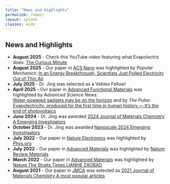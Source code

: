 ```yaml
---
title: "News and Highlights"
permalink: /news/
layout: splash
classes: wide
---
```


## News and Highlights
- **August 2025** - Check this YouTube video featuring what Evapolectric does: [The Curious Minute](https://youtube.com/shorts/7TmN8_ow3-M?si=oaE7KiefFbX8TYdM) 
- **August 2025** - Our paper in [ACS Nano](https://pubs.acs.org/doi/full/10.1021/acsnano.5c10693) was highlighted by *Popular Mechanics*: [In an Energy Breakthrough, Scientists Just Pulled Electricity Out of Thin Air](https://www.popularmechanics.com/science/energy/a65625500/evapoelectricity-evaporation-energy/)
- **July 2025** - Dr. Jing was selected as a Vebleo Fellow! 
- **April 2025** - Our paper in [Advanced Functional Materials](https://advanced.onlinelibrary.wiley.com/doi/full/10.1002/adfm.202423371) was highlighted by *Advanced Science News*:  
  [Water-powered gadgets may be on the horizon](https://www.advancedsciencenews.com/water-powered-gadgets-may-be-on-the-horizon-thanks-to-new-evaporation-based-energy-device/) and by *The Pulse*: [Evapolectricity, produced for the first time in human history — It’s the end of photovoltaics](https://www.ecoportal.net/en/evapolectricity-produced-for-first-time/10138/#google_vignette)
- **June 2024** - Dr. Jing was awarded [2024 Journal of Materials Chemistry A Emerging Investigators](https://pubs.rsc.org/en/journals/articlecollectionlanding?sercode=ta&themeid=c932e3ca-cbb9-4140-8bc2-d980c1644893)
- **October 2023** - Dr. Jing was awarded [Nanoscale 2024 Emerging Investigators](https://pubs.rsc.org/en/journals/articlecollectionlanding?sercode=nr&themeid=18284e16-d5de-496d-a3ee-a0ee3f8c0335)
- **July 2022** - Our paper in [Nature Electronics](https://www.nature.com/articles/s41928-022-00777-z) was highlighted by [Phys.org](https://phys.org/news/2022-07-2d-electronics-boost.html)
- **July 2022** - Our paper in [Advanced Materials](https://advanced.onlinelibrary.wiley.com/doi/10.1002/aisy.202100244) was highlighted by [Nature Review Materials](https://www.nature.com/articles/s41578-022-00470-9)
- **March 2022** - Our paper in [Advanced Materials](https://advanced.onlinelibrary.wiley.com/doi/abs/10.1002/adma.202110518) was highlighted by [Nature](https://www.nature.com/articles/d41586-022-00774-4),[The Straits Times](https://www.straitstimes.com/singapore/environment/scientists-from-astar-ntu-find-way-to-upcycle-old-solar-panels),[LIANHE ZAOBAO](https://www.zaobao.com.sg/news/singapore/story20220704-1289254)
- **August 2021** - Our paper in [JMCA](https://pubs.rsc.org/en/content/articlelanding/2021/ta/d1ta05866e) was selected as [2021 Journal of Materials Chemistry A most popular articles](https://pubs.rsc.org/en/journals/articlecollectionlanding?sercode=ta&themeid=e8e47136-f0ea-423c-9920-36df57830850)
